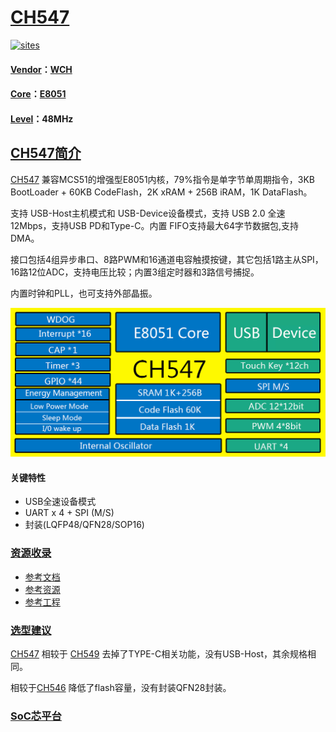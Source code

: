 ﻿# [CH547](https://github.com/SoCXin/CH547)

[![sites](http://182.61.61.133/link/resources/SoC.png)](http://www.SoC.Xin)

#### [Vendor](https://github.com/SoCXin/Vendor)：[WCH](http://www.wch.cn/)
#### [Core](https://github.com/SoCXin/8051)：[E8051](https://github.com/SoCXin/8051)
#### [Level](https://github.com/SoCXin/Level)：48MHz

## [CH547简介](https://github.com/SoCXin/CH547/wiki)

[CH547](https://github.com/SoCXin/CH547) 兼容MCS51的增强型E8051内核，79%指令是单字节单周期指令，3KB BootLoader + 60KB CodeFlash，2K xRAM + 256B iRAM，1K DataFlash。

支持 USB-Host主机模式和 USB-Device设备模式，支持 USB 2.0 全速 12Mbps，支持USB PD和Type-C。内置 FIFO支持最大64字节数据包,支持 DMA。

接口包括4组异步串口、8路PWM和16通道电容触摸按键，其它包括1路主从SPI，16路12位ADC，支持电压比较；内置3组定时器和3路信号捕捉。

内置时钟和PLL，也可支持外部晶振。

[![sites](docs/CH547.png)](http://www.wch.cn/products/CH547.html)

#### 关键特性

* USB全速设备模式
* UART x 4 + SPI (M/S)
* 封装(LQFP48/QFN28/SOP16)

### [资源收录](https://github.com/SoCXin/CH547)

* [参考文档](docs/)
* [参考资源](src/)
* [参考工程](project/)

### [选型建议](https://github.com/SoCXin)

[CH547](https://github.com/SoCXin/CH547) 相较于 [CH549](https://github.com/SoCXin/CH549) 去掉了TYPE-C相关功能，没有USB-Host，其余规格相同。

相较于[CH546](http://www.wch.cn/products/CH546.html) 降低了flash容量，没有封装QFN28封装。

###  [SoC芯平台](http://www.SoC.Xin)
